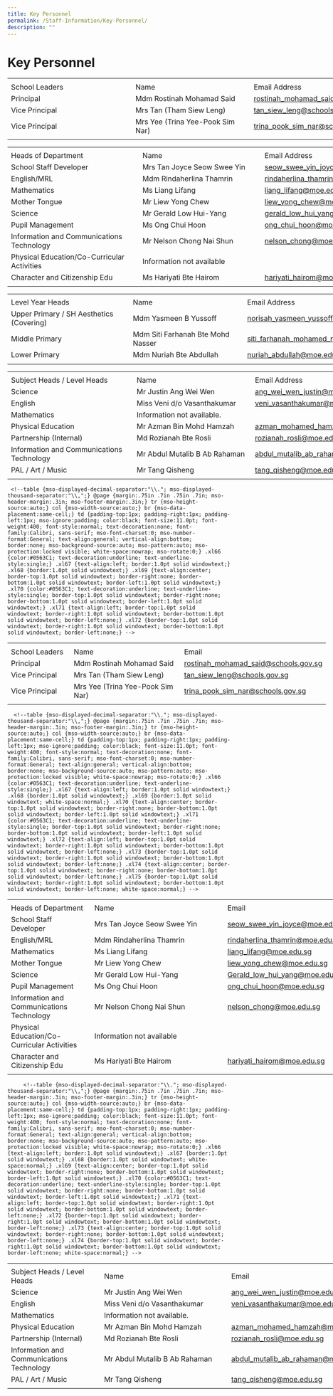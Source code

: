 ```yaml
---
title: Key Personnel
permalink: /Staff-Information/Key-Personnel/
description: ""
---
```

Key Personnel
=============
<table border="0" cellpadding="0" cellspacing="0" width="897" style="border-collapse:
 collapse;width:673pt"><colgroup><col width="308" style="mso-width-source:userset;mso-width-alt:11264;width:231pt"> <col width="289" style="mso-width-source:userset;mso-width-alt:10569;width:217pt"> <col width="289" style="mso-width-source:userset;mso-width-alt:10569;width:217pt"> <col width="11" style="mso-width-source:userset;mso-width-alt:402;width:8pt"></colgroup><tbody><tr height="7" style="mso-height-source:userset;height:5.25pt"><td height="7" width="308" style="height:5.25pt;width:231pt"><a name="RANGE!E3:H8"></a></td><td width="289" style="width:217pt"></td><td width="289" style="width:217pt"></td><td width="11" style="width:8pt"></td></tr><tr height="21" style="height:15.75pt"><td height="21" class="xl71" style="height:15.75pt">School Leaders</td><td class="xl67" style="border-left:none">Name</td><td class="xl69" style="border-left:none">Email Address</td><td></td></tr><tr height="21" style="height:15.75pt;mso-yfti-irow:1"><td height="21" class="xl72" style="height:15.75pt;border-top:none">Principal</td><td class="xl68" style="border-top:none;border-left:none">Mdm Rostinah Mohamad Said&nbsp;</td><td class="xl70" style="border-top:none;border-left:none"><a href="mailto:rostinah_mohamad_said@schools.gov.sg">rostinah_mohamad_said@schools.gov.sg</a></td><td></td></tr><tr height="21" style="height:15.75pt;mso-yfti-irow:2"><td height="21" class="xl72" style="height:15.75pt;border-top:none">Vice Principal</td><td class="xl68" style="border-top:none;border-left:none">Mrs Tan (Tham Siew Leng)</td><td class="xl70" style="border-top:none;border-left:none"><a href="mailto:tan_siew_leng@schools.gov.sg">tan_siew_leng@schools.gov.sg</a></td><td></td></tr><tr height="21" style="height:15.75pt;mso-yfti-irow:3"><td height="21" class="xl72" style="height:15.75pt;border-top:none">Vice Principal</td><td class="xl68" style="border-top:none;border-left:none">Mrs Yee (Trina Yee-Pook Sim Nar)</td><td class="xl70" style="border-top:none;border-left:none"><span style="mso-color-alt:windowtext"><a href="mailto:trina_pook_sim_nar@schools.gov.sg">trina_pook_sim_nar@schools.gov.sg</a></span></td><td></td></tr><tr height="6" style="mso-height-source:userset;height:4.5pt"><td height="6" style="height:4.5pt"></td><td></td><td class="xl66"></td><td></td></tr></tbody></table>


<table border="0" cellpadding="0" cellspacing="0" width="897" style="border-collapse:
 collapse;width:673pt"><colgroup><col width="308" style="mso-width-source:userset;mso-width-alt:11264;width:231pt"> <col width="289" style="mso-width-source:userset;mso-width-alt:10569;width:217pt"> <col width="289" style="mso-width-source:userset;mso-width-alt:10569;width:217pt"> <col width="11" style="mso-width-source:userset;mso-width-alt:402;width:8pt"></colgroup><tbody><tr height="4" style="mso-height-source:userset;height:3.0pt"><td height="4" width="308" style="height:3.0pt;width:231pt"><a name="RANGE!E10:H21"></a></td><td width="289" style="width:217pt"></td><td width="289" style="width:217pt"></td><td width="11" style="width:8pt"></td></tr><tr height="21" style="height:15.75pt"><td height="21" class="xl72" style="height:15.75pt">Heads of Department</td><td class="xl67" style="border-left:none">Name</td><td class="xl70" style="border-left:none">Email Address</td><td></td></tr><tr height="21" style="height:15.75pt;mso-yfti-irow:5"><td height="21" class="xl73" style="height:15.75pt;border-top:none">School Staff Developer</td><td class="xl68" style="border-top:none;border-left:none">Mrs Tan Joyce Seow Swee Yin</td><td class="xl71" style="border-top:none;border-left:none"><a href="mailto:seow_swee_yin_joyce@moe.edu.sg">seow_swee_yin_joyce@moe.edu.sg</a></td><td></td></tr><tr height="21" style="height:15.75pt;mso-yfti-irow:6"><td height="21" class="xl73" style="height:15.75pt;border-top:none">English/MRL</td><td class="xl69" width="289" style="border-top:none;border-left:none;width:217pt">Mdm Rindaherlina Thamrin<span style="mso-spacerun:yes">&nbsp;</span></td><td class="xl71" style="border-top:none;border-left:none"><a href="mailto:rindaherlina_thamrin@moe.edu.sg">rindaherlina_thamrin@moe.edu.sg</a></td><td></td></tr><tr height="21" style="height:15.75pt;mso-yfti-irow:7"><td height="21" class="xl73" style="height:15.75pt;border-top:none">Mathematics</td><td class="xl68" style="border-top:none;border-left:none">Ms Liang Lifang</td><td class="xl71" style="border-top:none;border-left:none"><span style="mso-color-alt:windowtext"><a href="mailto:liang_lifang@moe.edu.sg">liang_lifang@moe.edu.sg</a></span></td><td></td></tr><tr height="21" style="height:15.75pt;mso-yfti-irow:8"><td height="21" class="xl73" style="height:15.75pt;border-top:none">Mother Tongue</td><td class="xl68" style="border-top:none;border-left:none">Mr Liew Yong Chew</td><td class="xl71" style="border-top:none;border-left:none"><a href="mailto:liew_yong_chew@moe.edu.sg">liew_yong_chew@moe.edu.sg</a></td><td></td></tr><tr height="21" style="height:15.75pt;mso-yfti-irow:9"><td height="21" class="xl73" style="height:15.75pt;border-top:none">Science</td><td class="xl68" style="border-top:none;border-left:none">Mr Gerald Low Hui-Yang<span style="mso-spacerun:yes">&nbsp;</span></td><td class="xl71" style="border-top:none;border-left:none"><span style="mso-color-alt:windowtext"><a href="mailto:Gerald_low_hui_yang@moe.edu.sg">gerald_low_hui_yang@moe.edu.sg</a></span></td><td></td></tr><tr height="21" style="height:15.75pt;mso-yfti-irow:10"><td height="21" class="xl73" style="height:15.75pt;border-top:none">Pupil Management</td><td class="xl68" style="border-top:none;border-left:none">Ms Ong Chui Hoon</td><td class="xl71" style="border-top:none;border-left:none"><span style="mso-color-alt:windowtext"><a href="mailto:ong_chui_hoon@moe.edu.sg">ong_chui_hoon@moe.edu.sg</a></span></td><td></td></tr><tr height="21" style="height:15.75pt;mso-yfti-irow:11"><td height="21" class="xl73" style="height:15.75pt;border-top:none">Information and Communications Technology</td><td class="xl68" style="border-top:none;border-left:none">Mr Nelson Chong Nai Shun</td><td class="xl71" style="border-top:none;border-left:none"><a href="mailto:nelson_chong@moe.edu.sg">nelson_chong@moe.edu.sg</a></td><td></td></tr><tr height="21" style="height:15.75pt;mso-yfti-irow:12"><td height="21" class="xl73" style="height:15.75pt;border-top:none">Physical Education/Co-Curricular Activities</td><td colspan="2" class="xl70" style="border-left:none">Information not available</td><td></td></tr><tr height="21" style="height:15.75pt;mso-yfti-irow:13"><td height="21" class="xl73" style="height:15.75pt;border-top:none">Character and Citizenship Edu</td><td class="xl68" style="border-top:none;border-left:none">Ms Hariyati Bte Hairom</td><td class="xl71" style="border-top:none;border-left:none"><span style="mso-color-alt:windowtext"><a href="mailto:hariyati_hairom@moe.edu.sg">hariyati_hairom@moe.edu.sg</a></span></td><td></td></tr><tr height="5" style="mso-height-source:userset;height:3.75pt"><td height="5" style="height:3.75pt"></td><td></td><td class="xl66"></td><td></td></tr></tbody></table>
 


<table border="0" cellpadding="0" cellspacing="0" width="897" style="border-collapse:
 collapse;width:673pt"><colgroup><col width="308" style="mso-width-source:userset;mso-width-alt:11264;width:231pt"> <col width="289" style="mso-width-source:userset;mso-width-alt:10569;width:217pt"> <col width="289" style="mso-width-source:userset;mso-width-alt:10569;width:217pt"> <col width="11" style="mso-width-source:userset;mso-width-alt:402;width:8pt"></colgroup><tbody><tr height="5" style="mso-height-source:userset;height:3.75pt"><td height="5" width="308" style="height:3.75pt;width:231pt"><a name="RANGE!E23:H28"></a></td><td width="289" style="width:217pt"></td><td width="289" style="width:217pt"></td><td width="11" style="width:8pt"></td></tr><tr height="21" style="height:15.75pt"><td height="21" class="xl71" style="height:15.75pt">Level Year Heads</td><td class="xl67" style="border-left:none">Name</td><td class="xl69" style="border-left:none">Email Address</td><td></td></tr><tr height="21" style="height:15.75pt;mso-yfti-irow:15"><td height="21" class="xl72" style="height:15.75pt;border-top:none">Upper Primary / SH Aesthetics (Covering)</td><td class="xl68" style="border-top:none;border-left:none">Mdm Yasmeen B Yussoff</td><td class="xl70" style="border-top:none;border-left:none"><a href="mailto:norisah_yasmeen_yussoff@moe.edu.sg">norisah_yasmeen_yussoff@moe.edu.sg</a></td><td></td></tr><tr height="21" style="height:15.75pt;mso-yfti-irow:16"><td height="21" class="xl72" style="height:15.75pt;border-top:none">Middle Primary</td><td class="xl68" style="border-top:none;border-left:none">Mdm Siti Farhanah Bte Mohd Nasser<span style="mso-spacerun:yes">&nbsp;</span></td><td class="xl70" style="border-top:none;border-left:none"><a href="mailto:siti_farhanah_mohamed_nass@moe.edu.sg">siti_farhanah_mohamed_nass@moe.edu.sg</a></td><td></td></tr><tr height="21" style="height:15.75pt;mso-yfti-irow:17"><td height="21" class="xl72" style="height:15.75pt;border-top:none">Lower Primary</td><td class="xl68" style="border-top:none;border-left:none">Mdm Nuriah Bte Abdullah</td><td class="xl70" style="border-top:none;border-left:none"><span style="mso-color-alt:windowtext"><a href="mailto:nuriah_abdullah@moe.edu.sg">nuriah_abdullah@moe.edu.sg</a></span></td><td></td></tr><tr height="8" style="mso-height-source:userset;height:6.0pt"><td height="8" style="height:6.0pt"></td><td></td><td class="xl66"></td><td></td></tr></tbody></table>
 


<table border="0" cellpadding="0" cellspacing="0" width="897" style="border-collapse:
 collapse;width:673pt"><colgroup><col width="308" style="mso-width-source:userset;mso-width-alt:11264;width:231pt"> <col width="289" style="mso-width-source:userset;mso-width-alt:10569;width:217pt"> <col width="289" style="mso-width-source:userset;mso-width-alt:10569;width:217pt"> <col width="11" style="mso-width-source:userset;mso-width-alt:402;width:8pt"></colgroup><tbody><tr height="4" style="mso-height-source:userset;height:3.0pt"><td height="4" width="308" style="height:3.0pt;width:231pt"><a name="RANGE!E30:H39"></a></td><td width="289" style="width:217pt"></td><td width="289" style="width:217pt"></td><td width="11" style="width:8pt"></td></tr><tr height="21" style="height:15.75pt"><td height="21" class="xl71" style="height:15.75pt">Subject Heads / Level Heads</td><td class="xl66" style="border-left:none">Name</td><td class="xl69" style="border-left:none">Email Address</td><td></td></tr><tr height="21" style="height:15.75pt;mso-yfti-irow:19"><td height="21" class="xl72" style="height:15.75pt;border-top:none">Science</td><td class="xl67" style="border-top:none;border-left:none">Mr Justin Ang Wei Wen</td><td class="xl70" style="border-top:none;border-left:none"><span style="mso-color-alt:windowtext"><a href="mailto:ang_wei_wen_justin@moe.edu.sg">ang_wei_wen_justin@moe.edu.sg</a></span></td><td></td></tr><tr height="21" style="height:15.75pt;mso-yfti-irow:20"><td height="21" class="xl72" style="height:15.75pt;border-top:none">English</td><td class="xl67" style="border-top:none;border-left:none">Miss Veni d/o Vasanthakumar</td><td class="xl70" style="border-top:none;border-left:none"><a href="mailto:veni_vasanthakumar@moe.edu.sg">veni_vasanthakumar@moe.edu.sg</a></td><td></td></tr><tr height="21" style="height:15.75pt;mso-yfti-irow:21"><td height="21" class="xl72" style="height:15.75pt;border-top:none">Mathematics</td><td colspan="2" class="xl69" style="border-left:none">Information not available.</td><td></td></tr><tr height="21" style="height:15.75pt;mso-yfti-irow:22"><td height="21" class="xl72" style="height:15.75pt;border-top:none">Physical Education</td><td class="xl67" style="border-top:none;border-left:none">Mr Azman Bin Mohd Hamzah</td><td class="xl70" style="border-top:none;border-left:none"><a href="mailto:azman_mohamed_hamzah@moe.edu.sg">azman_mohamed_hamzah@moe.edu.sg</a></td><td></td></tr><tr height="21" style="height:15.75pt;mso-yfti-irow:23"><td height="21" class="xl72" style="height:15.75pt;border-top:none">Partnership (Internal)</td><td class="xl68" width="289" style="border-top:none;border-left:none;width:217pt">Md Rozianah Bte Rosli</td><td class="xl70" style="border-top:none;border-left:none"><span style="mso-color-alt:windowtext"><a href="mailto:rozianah_rosli@moe.edu.sg">rozianah_rosli@moe.edu.sg</a></span></td><td></td></tr><tr height="21" style="height:15.75pt;mso-yfti-irow:24"><td height="21" class="xl72" style="height:15.75pt;border-top:none">Information and Communications Technology</td><td class="xl67" style="border-top:none;border-left:none">Mr Abdul Mutalib B Ab Rahaman<span style="mso-spacerun:yes">&nbsp;</span></td><td class="xl70" style="border-top:none;border-left:none"><span style="mso-color-alt:windowtext"><a href="mailto:abdul_mutalib_ab_rahaman@moe.edu.sg">abdul_mutalib_ab_rahaman@moe.edu.sg</a></span></td><td></td></tr><tr height="21" style="height:15.75pt;mso-yfti-irow:25;mso-yfti-lastrow:yes"><td height="21" class="xl72" style="height:15.75pt;border-top:none">PAL / Art / Music</td><td class="xl67" style="border-top:none;border-left:none">Mr Tang Qisheng</td><td class="xl70" style="border-top:none;border-left:none"><span style="mso-color-alt:windowtext"><a href="mailto:tang_qisheng@moe.edu.sg">tang_qisheng@moe.edu.sg</a></span></td><td></td></tr><tr height="6" style="mso-height-source:userset;height:4.5pt"><td height="6" style="height:4.5pt"></td><td></td><td></td><td></td></tr></tbody></table>
 
     <!--table {mso-displayed-decimal-separator:"\\."; mso-displayed-thousand-separator:"\\,";} @page {margin:.75in .7in .75in .7in; mso-header-margin:.3in; mso-footer-margin:.3in;} tr {mso-height-source:auto;} col {mso-width-source:auto;} br {mso-data-placement:same-cell;} td {padding-top:1px; padding-right:1px; padding-left:1px; mso-ignore:padding; color:black; font-size:11.0pt; font-weight:400; font-style:normal; text-decoration:none; font-family:Calibri, sans-serif; mso-font-charset:0; mso-number-format:General; text-align:general; vertical-align:bottom; border:none; mso-background-source:auto; mso-pattern:auto; mso-protection:locked visible; white-space:nowrap; mso-rotate:0;} .xl66 {color:#0563C1; text-decoration:underline; text-underline-style:single;} .xl67 {text-align:left; border:1.0pt solid windowtext;} .xl68 {border:1.0pt solid windowtext;} .xl69 {text-align:center; border-top:1.0pt solid windowtext; border-right:none; border-bottom:1.0pt solid windowtext; border-left:1.0pt solid windowtext;} .xl70 {color:#0563C1; text-decoration:underline; text-underline-style:single; border-top:1.0pt solid windowtext; border-right:none; border-bottom:1.0pt solid windowtext; border-left:1.0pt solid windowtext;} .xl71 {text-align:left; border-top:1.0pt solid windowtext; border-right:1.0pt solid windowtext; border-bottom:1.0pt solid windowtext; border-left:none;} .xl72 {border-top:1.0pt solid windowtext; border-right:1.0pt solid windowtext; border-bottom:1.0pt solid windowtext; border-left:none;} -->

<table border="0" cellpadding="0" cellspacing="0" width="715" style="border-collapse:
 collapse;width:537pt"><colgroup><col width="145" style="mso-width-source:userset;mso-width-alt:5302;width:109pt"> <col width="285" span="2" style="mso-width-source:userset;mso-width-alt:10422;
 width:214pt"></colgroup><tbody><tr height="7" style="mso-height-source:userset;height:5.25pt"><td height="7" width="145" style="height:5.25pt;width:109pt"></td><td width="285" style="width:214pt"></td><td width="285" style="width:214pt"></td></tr><tr height="21" style="height:15.75pt"><td height="21" class="xl71" style="height:15.75pt">School Leaders</td><td class="xl67" style="border-left:none">Name</td><td class="xl69" style="border-left:none">Email</td></tr><tr height="21" style="height:15.75pt"><td height="21" class="xl72" style="height:15.75pt;border-top:none">Principal</td><td class="xl68" style="border-top:none;border-left:none">Mdm Rostinah Mohamad Said&nbsp;</td><td class="xl70" style="border-top:none;border-left:none"><a href="mailto:rostinah_mohamad_said@schools.gov.sg">rostinah_mohamad_said@schools.gov.sg</a></td></tr><tr height="21" style="height:15.75pt"><td height="21" class="xl72" style="height:15.75pt;border-top:none">Vice Principal</td><td class="xl68" style="border-top:none;border-left:none">Mrs Tan (Tham Siew Leng)</td><td class="xl70" style="border-top:none;border-left:none"><a href="mailto:tan_siew_leng@schools.gov.sg">tan_siew_leng@schools.gov.sg</a></td></tr><tr height="21" style="height:15.75pt"><td height="21" class="xl72" style="height:15.75pt;border-top:none">Vice Principal</td><td class="xl68" style="border-top:none;border-left:none">Mrs Yee (Trina Yee-Pook Sim Nar)</td><td class="xl70" style="border-top:none;border-left:none"><a href="mailto:trina_pook_sim_nar@schools.gov.sg">trina_pook_sim_nar@schools.gov.sg</a></td></tr><tr height="6" style="mso-height-source:userset;height:4.5pt"><td height="6" style="height:4.5pt"></td><td></td><td class="xl66"></td></tr></tbody></table>
 
      <!--table {mso-displayed-decimal-separator:"\\."; mso-displayed-thousand-separator:"\\,";} @page {margin:.75in .7in .75in .7in; mso-header-margin:.3in; mso-footer-margin:.3in;} tr {mso-height-source:auto;} col {mso-width-source:auto;} br {mso-data-placement:same-cell;} td {padding-top:1px; padding-right:1px; padding-left:1px; mso-ignore:padding; color:black; font-size:11.0pt; font-weight:400; font-style:normal; text-decoration:none; font-family:Calibri, sans-serif; mso-font-charset:0; mso-number-format:General; text-align:general; vertical-align:bottom; border:none; mso-background-source:auto; mso-pattern:auto; mso-protection:locked visible; white-space:nowrap; mso-rotate:0;} .xl66 {color:#0563C1; text-decoration:underline; text-underline-style:single;} .xl67 {text-align:left; border:1.0pt solid windowtext;} .xl68 {border:1.0pt solid windowtext;} .xl69 {border:1.0pt solid windowtext; white-space:normal;} .xl70 {text-align:center; border-top:1.0pt solid windowtext; border-right:none; border-bottom:1.0pt solid windowtext; border-left:1.0pt solid windowtext;} .xl71 {color:#0563C1; text-decoration:underline; text-underline-style:single; border-top:1.0pt solid windowtext; border-right:none; border-bottom:1.0pt solid windowtext; border-left:1.0pt solid windowtext;} .xl72 {text-align:left; border-top:1.0pt solid windowtext; border-right:1.0pt solid windowtext; border-bottom:1.0pt solid windowtext; border-left:none;} .xl73 {border-top:1.0pt solid windowtext; border-right:1.0pt solid windowtext; border-bottom:1.0pt solid windowtext; border-left:none;} .xl74 {text-align:center; border-top:1.0pt solid windowtext; border-right:none; border-bottom:1.0pt solid windowtext; border-left:none;} .xl75 {border-top:1.0pt solid windowtext; border-right:1.0pt solid windowtext; border-bottom:1.0pt solid windowtext; border-left:none; white-space:normal;} -->

<table border="0" cellpadding="0" cellspacing="0" width="785" style="border-collapse:
 collapse;width:589pt"><colgroup><col width="180" style="mso-width-source:userset;mso-width-alt:6582;width:135pt"> <col width="320" style="mso-width-source:userset;mso-width-alt:11702;width:240pt"> <col width="285" style="mso-width-source:userset;mso-width-alt:10422;width:214pt"></colgroup><tbody><tr height="4" style="mso-height-source:userset;height:3.0pt"><td height="4" width="180" style="height:3.0pt;width:135pt"></td><td width="320" style="width:240pt"></td><td width="285" style="width:214pt"></td></tr><tr height="21" style="height:15.75pt"><td height="21" class="xl72" style="height:15.75pt">Heads of Department</td><td class="xl67" style="border-left:none">Name</td><td class="xl70" style="border-left:none">Email</td></tr><tr height="21" style="height:15.75pt"><td height="21" class="xl73" style="height:15.75pt;border-top:none">School Staff Developer</td><td class="xl68" style="border-top:none;border-left:none">Mrs Tan Joyce Seow Swee Yin</td><td class="xl71" style="border-top:none;border-left:none"><a href="mailto:seow_swee_yin_joyce@moe.edu.sg">seow_swee_yin_joyce@moe.edu.sg</a></td></tr><tr height="21" style="height:15.75pt"><td height="21" class="xl73" style="height:15.75pt;border-top:none">English/MRL</td><td class="xl69" width="320" style="border-top:none;border-left:none;width:240pt">Mdm Rindaherlina Thamrin<span style="mso-spacerun:yes">&nbsp;</span></td><td class="xl71" style="border-top:none;border-left:none"><a href="mailto:rindaherlina_thamrin@moe.edu.sg">rindaherlina_thamrin@moe.edu.sg</a></td></tr><tr height="21" style="height:15.75pt"><td height="21" class="xl73" style="height:15.75pt;border-top:none">Mathematics</td><td class="xl68" style="border-top:none;border-left:none">Ms Liang Lifang</td><td class="xl71" style="border-top:none;border-left:none"><a href="mailto:liang_lifang@moe.edu.sg">liang_lifang@moe.edu.sg</a></td></tr><tr height="21" style="height:15.75pt"><td height="21" class="xl73" style="height:15.75pt;border-top:none">Mother Tongue</td><td class="xl68" style="border-top:none;border-left:none">Mr Liew Yong Chew</td><td class="xl71" style="border-top:none;border-left:none"><a href="mailto:liew_yong_chew@moe.edu.sg">liew_yong_chew@moe.edu.sg</a></td></tr><tr height="21" style="height:15.75pt"><td height="21" class="xl73" style="height:15.75pt;border-top:none">Science</td><td class="xl68" style="border-top:none;border-left:none">Mr Gerald Low Hui-Yang<span style="mso-spacerun:yes">&nbsp;</span></td><td class="xl71" style="border-top:none;border-left:none"><a href="mailto:Gerald_low_hui_yang@moe.edu.sg">Gerald_low_hui_yang@moe.edu.sg</a></td></tr><tr height="21" style="height:15.75pt"><td height="21" class="xl73" style="height:15.75pt;border-top:none">Pupil Management</td><td class="xl68" style="border-top:none;border-left:none">Ms Ong Chui Hoon</td><td class="xl71" style="border-top:none;border-left:none"><a href="mailto:ong_chui_hoon@moe.edu.sg">ong_chui_hoon@moe.edu.sg</a></td></tr><tr height="41" style="height:30.75pt"><td height="41" class="xl75" width="180" style="height:30.75pt;border-top:none;
  width:135pt">Information and Communications Technology</td><td class="xl68" style="border-top:none;border-left:none">Mr Nelson Chong Nai Shun</td><td class="xl71" style="border-top:none;border-left:none"><a href="mailto:nelson_chong@moe.edu.sg">nelson_chong@moe.edu.sg</a></td></tr><tr height="41" style="height:30.75pt"><td height="41" class="xl75" width="180" style="height:30.75pt;border-top:none;
  width:135pt">Physical Education/Co-Curricular Activities</td><td colspan="2" class="xl70" style="border-left:none">Information not available</td></tr><tr height="41" style="height:30.75pt"><td height="41" class="xl75" width="180" style="height:30.75pt;border-top:none;
  width:135pt">Character and Citizenship Edu</td><td class="xl68" style="border-top:none;border-left:none">Ms Hariyati Bte Hairom</td><td class="xl71" style="border-top:none;border-left:none"><a href="mailto:hariyati_hairom@moe.edu.sg">hariyati_hairom@moe.edu.sg</a></td></tr><tr height="5" style="mso-height-source:userset;height:3.75pt"><td height="5" style="height:3.75pt"></td><td></td><td class="xl66"></td></tr></tbody></table>
	
	
	     <!--table {mso-displayed-decimal-separator:"\\."; mso-displayed-thousand-separator:"\\,";} @page {margin:.75in .7in .75in .7in; mso-header-margin:.3in; mso-footer-margin:.3in;} tr {mso-height-source:auto;} col {mso-width-source:auto;} br {mso-data-placement:same-cell;} td {padding-top:1px; padding-right:1px; padding-left:1px; mso-ignore:padding; color:black; font-size:11.0pt; font-weight:400; font-style:normal; text-decoration:none; font-family:Calibri, sans-serif; mso-font-charset:0; mso-number-format:General; text-align:general; vertical-align:bottom; border:none; mso-background-source:auto; mso-pattern:auto; mso-protection:locked visible; white-space:nowrap; mso-rotate:0;} .xl66 {text-align:left; border:1.0pt solid windowtext;} .xl67 {border:1.0pt solid windowtext;} .xl68 {border:1.0pt solid windowtext; white-space:normal;} .xl69 {text-align:center; border-top:1.0pt solid windowtext; border-right:none; border-bottom:1.0pt solid windowtext; border-left:1.0pt solid windowtext;} .xl70 {color:#0563C1; text-decoration:underline; text-underline-style:single; border-top:1.0pt solid windowtext; border-right:none; border-bottom:1.0pt solid windowtext; border-left:1.0pt solid windowtext;} .xl71 {text-align:left; border-top:1.0pt solid windowtext; border-right:1.0pt solid windowtext; border-bottom:1.0pt solid windowtext; border-left:none;} .xl72 {border-top:1.0pt solid windowtext; border-right:1.0pt solid windowtext; border-bottom:1.0pt solid windowtext; border-left:none;} .xl73 {text-align:center; border-top:1.0pt solid windowtext; border-right:none; border-bottom:1.0pt solid windowtext; border-left:none;} .xl74 {border-top:1.0pt solid windowtext; border-right:1.0pt solid windowtext; border-bottom:1.0pt solid windowtext; border-left:none; white-space:normal;} -->

<table border="0" cellpadding="0" cellspacing="0" width="820" style="border-collapse:
 collapse;width:615pt"><colgroup><col width="215" style="mso-width-source:userset;mso-width-alt:7862;width:161pt"> <col width="320" style="mso-width-source:userset;mso-width-alt:11702;width:240pt"> <col width="285" style="mso-width-source:userset;mso-width-alt:10422;width:214pt"></colgroup><tbody><tr height="4" style="mso-height-source:userset;height:3.0pt"><td height="4" width="215" style="height:3.0pt;width:161pt"></td><td width="320" style="width:240pt"></td><td width="285" style="width:214pt"></td></tr><tr height="21" style="height:15.75pt"><td height="21" class="xl71" style="height:15.75pt">Subject Heads / Level Heads</td><td class="xl66" style="border-left:none">Name</td><td class="xl69" style="border-left:none">Email</td></tr><tr height="21" style="height:15.75pt"><td height="21" class="xl72" style="height:15.75pt;border-top:none">Science</td><td class="xl67" style="border-top:none;border-left:none">Mr Justin Ang Wei Wen</td><td class="xl70" style="border-top:none;border-left:none"><a href="mailto:ang_wei_wen_justin@moe.edu.sg">ang_wei_wen_justin@moe.edu.sg</a></td></tr><tr height="21" style="height:15.75pt"><td height="21" class="xl72" style="height:15.75pt;border-top:none">English</td><td class="xl67" style="border-top:none;border-left:none">Miss Veni d/o Vasanthakumar</td><td class="xl70" style="border-top:none;border-left:none"><a href="mailto:veni_vasanthakumar@moe.edu.sg">veni_vasanthakumar@moe.edu.sg</a></td></tr><tr height="21" style="height:15.75pt"><td height="21" class="xl72" style="height:15.75pt;border-top:none">Mathematics</td><td colspan="2" class="xl69" style="border-left:none">Information not available.</td></tr><tr height="21" style="height:15.75pt"><td height="21" class="xl72" style="height:15.75pt;border-top:none">Physical Education</td><td class="xl67" style="border-top:none;border-left:none">Mr Azman Bin Mohd Hamzah</td><td class="xl70" style="border-top:none;border-left:none"><a href="mailto:azman_mohamed_hamzah@moe.edu.sg">azman_mohamed_hamzah@moe.edu.sg</a></td></tr><tr height="21" style="height:15.75pt"><td height="21" class="xl72" style="height:15.75pt;border-top:none">Partnership (Internal)</td><td class="xl68" width="320" style="border-top:none;border-left:none;width:240pt">Md Rozianah Bte Rosli</td><td class="xl70" style="border-top:none;border-left:none"><a href="mailto:rozianah_rosli@moe.edu.sg">rozianah_rosli@moe.edu.sg</a></td></tr><tr height="41" style="height:30.75pt"><td height="41" class="xl74" width="215" style="height:30.75pt;border-top:none;
  width:161pt">Information and Communications Technology</td><td class="xl67" style="border-top:none;border-left:none">Mr Abdul Mutalib B Ab Rahaman<span style="mso-spacerun:yes">&nbsp;</span></td><td class="xl70" style="border-top:none;border-left:none"><a href="mailto:abdul_mutalib_ab_rahaman@moe.edu.sg">abdul_mutalib_ab_rahaman@moe.edu.sg</a></td></tr><tr height="21" style="height:15.75pt"><td height="21" class="xl72" style="height:15.75pt;border-top:none">PAL / Art / Music</td><td class="xl67" style="border-top:none;border-left:none">Mr Tang Qisheng</td><td class="xl70" style="border-top:none;border-left:none"><a href="mailto:tang_qisheng@moe.edu.sg">tang_qisheng@moe.edu.sg</a></td></tr><tr height="6" style="mso-height-source:userset;height:4.5pt"><td height="6" style="height:4.5pt"></td><td></td><td></td></tr></tbody></table>